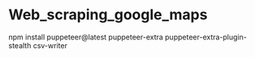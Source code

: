 # Web_scraping_google_maps
npm install puppeteer@latest puppeteer-extra puppeteer-extra-plugin-stealth csv-writer
